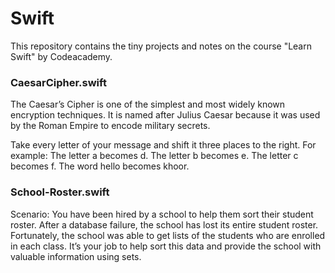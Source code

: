 # Swift
This repository  contains the tiny projects and notes on the course "Learn Swift" by Codeacademy.
### CaesarCipher.swift
The Caesar’s Cipher is one of the simplest and most widely known encryption techniques. It is named after Julius Caesar because it was used by the Roman Empire to encode military secrets.

Take every letter of your message and shift it three places to the right. For example:
The letter a becomes d.
The letter b becomes e.
The letter c becomes f.
The word hello becomes khoor.

### School-Roster.swift
Scenario: You have been hired by a school to help them sort their student roster.
After a database failure, the school has lost its entire student roster. Fortunately, the school was able to get lists of the students who are enrolled in each class.
It’s your job to help sort this data and provide the school with valuable information using sets.
